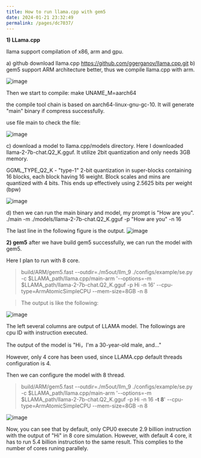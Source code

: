 ```yaml
---
title: How to run llama.cpp with gem5
date: 2024-01-21 23:32:49
permalink: /pages/dc7037/
---
```


**1) LLama.cpp**

llama support compilation of x86, arm and gpu.

a) github download llama.cpp
https://github.com/ggerganov/llama.cpp.git
b) gem5 support ARM architecture better, thus we compile llama.cpp with arm.

![image](https://github.com/hitqshao/qishao-notes/assets/23403286/4bff59c8-4554-404b-a73f-73780860d6d5)

Then we start to compile:
make UNAME_M=aarch64

the compile tool chain is based on aarch64-linux-gnu-gc-10. It will generate "main" binary if compress successfully.

use file main to check the file:

![image](https://github.com/hitqshao/qishao-notes/assets/23403286/563b9fe1-681c-46cf-9eae-c332bc5f3aa1)

c) download a model to llama.cpp/models directory.
Here I downloaded llama-2-7b-chat.Q2_K.gguf. It utilize 2bit quantization and only needs 3GB memory.

GGML_TYPE_Q2_K - "type-1" 2-bit quantization in super-blocks containing 16 blocks, each block having 16 weight. Block scales and mins are quantized with 4 bits. This ends up effectively using 2.5625 bits per weight (bpw)


![image](https://github.com/hitqshao/qishao-notes/assets/23403286/d7ac5770-c955-479d-82b0-e87c09a3b347)

d) then we can run the main binary and model, my prompt is "How are you".
./main  -m ./models/llama-2-7b-chat.Q2_K.gguf -p "How are you" -n 16

The last line in the following figure is the output.
![image](https://github.com/hitqshao/qishao-notes/assets/23403286/bb225f87-1c44-46b5-940c-7634c9bdcc24)

**2) gem5**
after we have build gem5 successfully, we can run the model with gem5.

Here I plan to run with 8 core.

>build/ARM/gem5.fast 
>--outdir=./m5out/llm_9 
>./configs/example/se.py -c
>$LLAMA_path/llama.cpp/main-arm 
>'--options=-m $LLAMA_path/llama-2-7b-chat.Q2_K.gguf -p Hi -n 16' 
>--cpu-type=ArmAtomicSimpleCPU --mem-size=8GB -n 8

>The output is like the following:

![image](https://github.com/hitqshao/qishao-notes/assets/23403286/bba1eb42-4df2-4199-814f-2fe556959a6f)

The left several columns are output of LLAMA model. The followings are cpu ID with instruction executed.

The output of the model is "Hi，I'm a 30-year-old male, and..."

However, only 4 core has been used, since LLAMA.cpp default threads configuration is 4.

Then we can configure the model with 8 thread.

>build/ARM/gem5.fast
>--outdir=./m5out/llm_9 
>./configs/example/se.py -c
>$LLAMA_path/llama.cpp/main-arm 
>'--options=-m $LLAMA_path/llama-2-7b-chat.Q2_K.gguf -p Hi -n 16 **-t 8**' 
>--cpu-type=ArmAtomicSimpleCPU --mem-size=8GB -n 8

![image](https://github.com/hitqshao/qishao-notes/assets/23403286/26bedfc9-2b30-4f76-8eba-535159bc0749)

Now, you can see that by default, only CPU0 execute 2.9 billion instruction with the output of "Hi" in 8 core simulation. 
However, with default 4 core, it has to run 5.4 billion instruction to the same result. This complies to the number of cores runing parallely.

